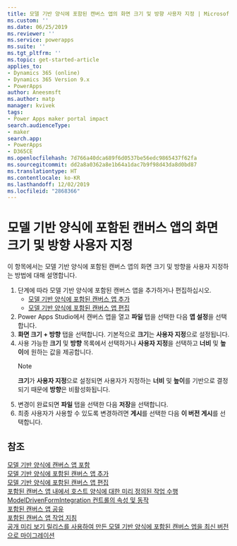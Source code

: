 ```yaml
---
title: 모델 기반 양식에 포함된 캔버스 앱의 화면 크기 및 방향 사용자 지정 | MicrosoftDocs
ms.custom: ''
ms.date: 06/25/2019
ms.reviewer: ''
ms.service: powerapps
ms.suite: ''
ms.tgt_pltfrm: ''
ms.topic: get-started-article
applies_to:
- Dynamics 365 (online)
- Dynamics 365 Version 9.x
- PowerApps
author: Aneesmsft
ms.author: matp
manager: kvivek
tags:
- Power Apps maker portal impact
search.audienceType:
- maker
search.app:
- PowerApps
- D365CE
ms.openlocfilehash: 7d766a40dca689f6d0537be56edc9865437f62fa
ms.sourcegitcommit: dd2a8a0362a8e1b64a1dac7b9f98d43da8d0bd87
ms.translationtype: HT
ms.contentlocale: ko-KR
ms.lasthandoff: 12/02/2019
ms.locfileid: "2868366"
---
```

# <a name="customize-the-screen-size-and-orientation-of-a-canvas-app-embedded-on-a-model-driven-form"></a>모델 기반 양식에 포함된 캔버스 앱의 화면 크기 및 방향 사용자 지정
이 항목에서는 모델 기반 양식에 포함된 캔버스 앱의 화면 크기 및 방향을 사용자 지정하는 방법에 대해 설명합니다.

1.  단계에 따라 모델 기반 양식에 포함된 캔버스 앱을 추가하거나 편집하십시오.
    - [모델 기반 양식에 포함된 캔버스 앱 추가](embedded-canvas-app-add-classic-designer.md)
    - [모델 기반 양식에 포함된 캔버스 앱 편집](embedded-canvas-app-edit-classic-designer.md)
2. Power Apps Studio에서 캔버스 앱을 열고 **파일** 탭을 선택한 다음 **앱 설정**을 선택합니다.
3. **화면 크기 + 방향** 탭을 선택합니다. 기본적으로 **크기**는 **사용자 지정**으로 설정됩니다.
4. 사용 가능한 **크기** 및 **방향** 목록에서 선택하거나 **사용자 지정**을 선택하고 **너비** 및 **높이**에 원하는 값을 제공합니다.
    > [!NOTE]
    > **크기**가 **사용자 지정**으로 설정되면 사용자가 지정하는 **너비** 및 **높이**를 기반으로 결정되기 때문에 **방향**은 비활성화됩니다.
5. 변경이 완료되면 **파일** 탭을 선택한 다음 **저장**을 선택합니다.
6. 최종 사용자가 사용할 수 있도록 변경하려면 **게시**를 선택한 다음 **이 버전 게시**를 선택합니다.

## <a name="see-also"></a>참조
[모델 기반 양식에 캔버스 앱 포함](embed-canvas-app-in-form.md) <br />
[모델 기반 양식에 포함된 캔버스 앱 추가](embedded-canvas-app-add-classic-designer.md) <br />
[모델 기반 양식에 포함된 캔버스 앱 편집](embedded-canvas-app-edit-classic-designer.md) <br />
[포함된 캔버스 앱 내에서 호스트 양식에 대한 미리 정의된 작업 수행](embedded-canvas-app-actions.md) <br />
[ModelDrivenFormIntegration 컨트롤의 속성 및 동작](embedded-canvas-app-properties-actions.md) <br />
[포함된 캔버스 앱 공유](share-embedded-canvas-app.md) <br />
[포함된 캔버스 앱 작업 지침](embedded-canvas-app-guidelines.md) <br />
[공개 미리 보기 릴리스를 사용하여 만든 모델 기반 양식에 포함된 캔버스 엡을 최신 버전으로 마이그레이션](embedded-canvas-app-migrate-from-preview.md) <br />
